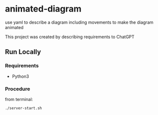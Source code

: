 # animated-diagram
use yaml to describe a diagram including movements to make the diagram animated

This project was created by describing requirements to ChatGPT

## Run Locally
### Requirements
- Python3

### Procedure
from terminal:
```bash
./server-start.sh
```